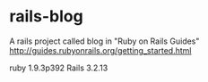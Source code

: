 rails-blog
==========

A rails project called blog in "Ruby on Rails Guides"
http://guides.rubyonrails.org/getting_started.html

ruby 1.9.3p392
Rails 3.2.13
